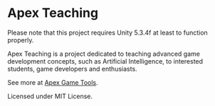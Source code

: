 # Apex Teaching
Please note that this project requires Unity 5.3.4f at least to function properly. 

Apex Teaching is a project dedicated to teaching advanced game development concepts, such as Artificial Intelligence, to interested students, game developers and enthusiasts. 

See more at [Apex Game Tools](http://apexgametools.com/2016/03/nordic-game-jam-game-ai-masterclass/).

Licensed under MIT License.

